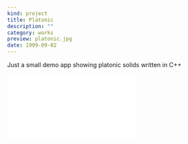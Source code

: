 ```yaml
---
kind: project
title: Platonic
description: ""
category: works
preview: platonic.jpg
date: 1999-09-02
---
```


Just a small demo app showing platonic solids written in C++

<embed src="platonic.mp4" img="platonic.jpg"/>

